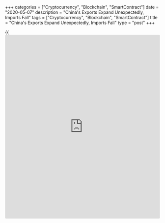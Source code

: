 +++
categories = ["Cryptocurrency", "Blockchain", "SmartContract"]
date = "2020-05-07"
description = "China's Exports Expand Unexpectedly, Imports Fall"
tags = ["Cryptocurrency", "Blockchain", "SmartContract"]
title = "China's Exports Expand Unexpectedly, Imports Fall"
type = "post"
+++

{{<iframe id="large-banner" src="https://www.bounty.group/#slide=19.0" width="100%" height="600" scrolling="no" style="border: 0px solid rgb(216, 221, 230); border-radius: 3px;">}}

China's exports expanded in April despite the global outbreak of
[coronavirus][1], or covid-19, pandemic hurting global demand, data from
the General Administration of Customs revealed Thursday.

In dollar [terms](https://www.fintechee.com/terms/), exports grew 3.5 percent on a yearly basis in April,
confounding expectations for a decline of 12.1 percent. Shipments had
declined 6.6 percent in March.

Meanwhile, imports plunged 14.2 percent on year versus the expected fall
of 12.4 percent and March's 0.9 percent drop.

Consequently, the trade balance showed a surplus of $45.34 billion in
April, which was well above economists' forecast of $9.7 billion. The
surplus increased sharply from $19.9 billion in March.

However, Purchasing Managers' survey from IHS Markit on Thursday showed
that China's new export orders in the service sector fell at the second-
sharpest rate since the series began in September 2014 as many firms
commented that the pandemic had resulted in temporary company closures
and other restrictions across many export [markets][2].

The service sector logged further falls in [business][3] activity and
new work in April but rates of reduction eased from February. The
services Purchasing Managers' Index rose to 44.4 in April from 43.0 in
March. But a score below 50 indicates contraction.

The composite output index, which combines manufacturing and services,
advanced to 47.6 in April from 46.7 in the previous month.

The second shockwave for China's [economy][4] brought about by shrinking
overseas demand should not be underestimated in the second quarter,
Zhengsheng Zhong, chairman and chief economist at CEBM Group, said.

"In April, the severe export shock on China's economy had a knock-on
impact on household income and consumption, as well as business
investment," Zhong said.

Zhong noted that as the recovery of domestic consumption was limited and
increased infrastructure spending was not enough to offset the plunge in
external demand, the country's economy continued to decline year-on-
year.

The International Monetary Fund, in April, said China, where the
Covid-19 pandemic started, is forecast to grow a moderate 1.2 percent
this year, but rebound with a growth surge of 9.2 percent next year.

For comments and feedback [contact](https://www.playgroundfx.com/contact/): editorial@rtt[news](https://www.letsplayfx.com/blog/forex-news-website/).com

[Business News][3]

   1. www.rtt[news](https://www.letsplayfx.com/blog/forex-news-website/).com/list/coronavirus.aspx
   2. www.rtt[news](https://www.letsplayfx.com/blog/forex-news-website/).com/Content/Markets.aspx
   3. www.rtt[news](https://www.letsplayfx.com/blog/forex-news-website/).com/Content/Business.aspx
   4. www.rtt[news](https://www.letsplayfx.com/blog/forex-news-website/).com/Content/EconomicNews.aspx
